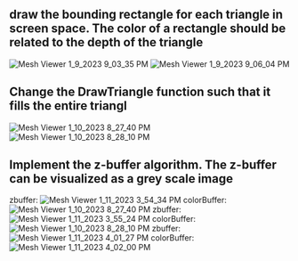 ## draw the bounding rectangle for each triangle in screen space. The color of a rectangle should be related to the depth of the triangle

![Mesh Viewer 1_9_2023 9_03_35 PM](https://user-images.githubusercontent.com/115185916/211390083-f6fb58ec-2fd6-4815-94f4-841f050bc9da.png)
![Mesh Viewer 1_9_2023 9_06_04 PM](https://user-images.githubusercontent.com/115185916/211390088-05739a6c-8b74-46ca-a2a0-61fef7d8001e.png)

## Change the DrawTriangle function such that it fills the entire triangl


![Mesh Viewer 1_10_2023 8_27_40 PM](https://user-images.githubusercontent.com/115185916/211632975-419d4490-1cd0-42d9-aa4c-4f1b6fa43b30.png)
![Mesh Viewer 1_10_2023 8_28_10 PM](https://user-images.githubusercontent.com/115185916/211632977-a8568abb-6413-4a3b-9123-59c3379037b9.png)

## Implement the z-buffer algorithm. The z-buffer can be visualized as a grey scale image

zbuffer:
![Mesh Viewer 1_11_2023 3_54_34 PM](https://user-images.githubusercontent.com/115185916/211824706-6f4fd38f-d0b9-40f6-a463-a2e1c0f151f7.png)
colorBuffer:
![Mesh Viewer 1_10_2023 8_27_40 PM](https://user-images.githubusercontent.com/115185916/211824740-0dc03ccc-35b6-4a52-b7cb-dc1abfdb4939.png)
zbuffer:
![Mesh Viewer 1_11_2023 3_55_24 PM](https://user-images.githubusercontent.com/115185916/211824839-657d423c-47ff-4293-aab2-f22a3db055cd.png)
colorBuffer:
![Mesh Viewer 1_10_2023 8_28_10 PM](https://user-images.githubusercontent.com/115185916/211824857-9140d958-00cb-4be6-9fa1-6ffe6924564c.png)
zbuffer:
![Mesh Viewer 1_11_2023 4_01_27 PM](https://user-images.githubusercontent.com/115185916/211825645-f0e5ff27-827f-4465-8fc3-4206ebad0cdb.png)
colorBuffer:
![Mesh Viewer 1_11_2023 4_02_00 PM](https://user-images.githubusercontent.com/115185916/211825717-0be9397a-cc03-4aa6-94f0-8d87f5bbd4b0.png)
